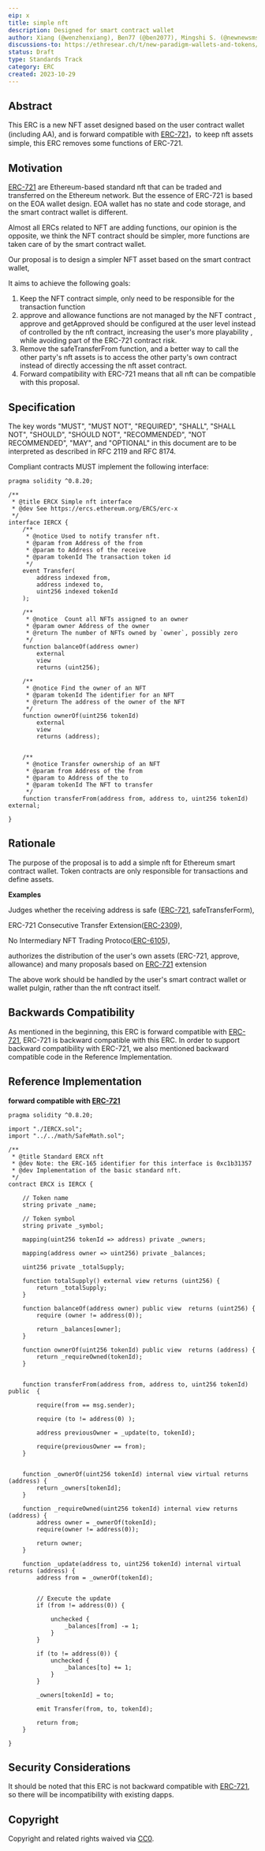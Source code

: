 ```yaml
---
eip: x
title: simple nft
description: Designed for smart contract wallet
author: Xiang (@wenzhenxiang), Ben77 (@ben2077), Mingshi S. (@newnewsms)
discussions-to: https://ethresear.ch/t/new-paradigm-wallets-and-tokens/15947
status: Draft
type: Standards Track
category: ERC
created: 2023-10-29
---
```


## Abstract

This ERC is a new NFT asset designed based on the user contract wallet (including AA), and is forward compatible with [ERC-721](./erc-721.md)，to keep nft assets simple, this ERC removes some functions of ERC-721.

## Motivation

[ERC-721](./erc-721.md) are Ethereum-based standard nft that can be traded and transferred on the Ethereum network. But the essence of ERC-721 is based on the EOA wallet design. EOA wallet has no state and code storage, and the smart contract wallet is different.

Almost all ERCs related to NFT are adding functions, our opinion is the opposite, we think the NFT contract should be simpler, more functions are taken care of by the smart contract wallet.

Our proposal is to design a simpler NFT asset based on the smart contract wallet, 

It aims to achieve the following goals:

1. Keep the NFT contract simple, only need to be responsible for the transaction function
2. approve and allowance functions are not managed by the NFT contract , approve and getApproved should be configured at the user level instead of controlled by the nft contract, increasing the user's more playability , while avoiding part of the ERC-721 contract risk.
3. Remove the safeTransferFrom function, and a better way to call the other party's nft assets is to access the other party's own contract instead of directly accessing the nft asset contract.
4. Forward compatibility with ERC-721 means that all nft can be compatible with this proposal.

## Specification

The key words "MUST", "MUST NOT", "REQUIRED", "SHALL", "SHALL NOT", "SHOULD", "SHOULD NOT", "RECOMMENDED", "NOT RECOMMENDED", "MAY", and "OPTIONAL" in this document are to be interpreted as described in RFC 2119 and RFC 8174.

Compliant contracts MUST implement the following interface:

```solidity
pragma solidity ^0.8.20;

/**
 * @title ERCX Simple nft interface 
 * @dev See https://ercs.ethereum.org/ERCS/erc-x
 */
interface IERCX {
    /**
     * @notice Used to notify transfer nft.
     * @param from Address of the from
     * @param to Address of the receive
     * @param tokenId The transaction token id 
     */
    event Transfer(
        address indexed from,
        address indexed to,
        uint256 indexed tokenId
    );

    /**
     * @notice  Count all NFTs assigned to an owner
     * @param owner Address of the owner
     * @return The number of NFTs owned by `owner`, possibly zero
     */
    function balanceOf(address owner) 
        external
        view
        returns (uint256);

    /**
     * @notice Find the owner of an NFT
     * @param tokenId The identifier for an NFT
     * @return The address of the owner of the NFT
     */
    function ownerOf(uint256 tokenId) 
        external  
        view
        returns (address);
	  

    /**
     * @notice Transfer ownership of an NFT
     * @param from Address of the from
     * @param to Address of the to
     * @param tokenId The NFT to transfer
     */
    function transferFrom(address from, address to, uint256 tokenId) external;

}
```

## Rationale

The purpose of the proposal is to add a simple nft for Ethereum smart contract wallet.  Token contracts are only responsible for transactions and define assets. 

****Examples****

Judges whether the receiving address is safe ([ERC-721](./erc-721.md), safeTransferForm), 

ERC-721 Consecutive Transfer Extension([ERC-2309](./erc-2309.md)),

No Intermediary NFT Trading Protoco([ERC-6105](./erc-6105.md)),

authorizes the distribution of the user's own assets (ERC-721, approve, allowance) and many proposals based on [ERC-721](./erc-721.md) extension

The above work should be handled by the user's smart contract wallet or wallet pulgin, rather than the nft contract itself.

## Backwards Compatibility

As mentioned in the beginning, this ERC is forward compatible with [ERC-721](./erc-721.md), ERC-721 is backward compatible with this ERC. In order to support backward compatibility with ERC-721, we also mentioned backward compatible code in the Reference Implementation.

## Reference Implementation

**forward compatible with [ERC-721](./erc-721.md)**

```solidity
pragma solidity ^0.8.20;

import "./IERCX.sol";
import "../../math/SafeMath.sol";

/**
 * @title Standard ERCX nft
 * @dev Note: the ERC-165 identifier for this interface is 0xc1b31357
 * @dev Implementation of the basic standard nft.
 */
contract ERCX is IERCX {

    // Token name
    string private _name;

    // Token symbol
    string private _symbol;

    mapping(uint256 tokenId => address) private _owners;

    mapping(address owner => uint256) private _balances;

    uint256 private _totalSupply;

    function totalSupply() external view returns (uint256) {
        return _totalSupply;
    }

    function balanceOf(address owner) public view  returns (uint256) {
        require (owner != address(0));
        
        return _balances[owner];
    }

    function ownerOf(uint256 tokenId) public view  returns (address) {
        return _requireOwned(tokenId);
    }


    function transferFrom(address from, address to, uint256 tokenId) public  {

        require(from == msg.sender);

        require (to != address(0) );

        address previousOwner = _update(to, tokenId);

        require(previousOwner == from);
    }


    function _ownerOf(uint256 tokenId) internal view virtual returns (address) {
        return _owners[tokenId];
    }

    function _requireOwned(uint256 tokenId) internal view returns (address) {
        address owner = _ownerOf(tokenId);
        require(owner != address(0));
            
        return owner;
    }

    function _update(address to, uint256 tokenId) internal virtual returns (address) {
        address from = _ownerOf(tokenId);

        
        // Execute the update
        if (from != address(0)) {         

            unchecked {
                _balances[from] -= 1;
            }
        }

        if (to != address(0)) {
            unchecked {
                _balances[to] += 1;
            }
        }

        _owners[tokenId] = to;

        emit Transfer(from, to, tokenId);

        return from;
    }

}
```


## Security Considerations

It should be noted that this ERC is not backward compatible with [ERC-721](./erc-721.md), so there will be incompatibility with existing dapps.

## Copyright

Copyright and related rights waived via [CC0](../LICENSE.md).

